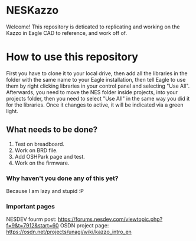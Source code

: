 # NESKazzo
Welcome! This repository is deticated to replicating and working on the Kazzo in Eagle CAD to reference, and work off of.
# How to use this repository
First you have to clone it to your local drive, then add all the libraries in the folder with the same name to your Eagle installation, then tell Eagle to use them by right clicking libraries in your control panel and selecting "Use All". Afterwards, you need to move the NES folder inside projects, into your projects folder, then you need to select "Use All" in the same way you did it for the libraries. Once it changes to active, it will be indicated via a green light.
## What needs to be done?
1. Test on breadboard.
2. Work on BRD file.
3. Add OSHPark page and test.
4. Work on the firmware.
### Why haven't you done any of this yet?
Because I am lazy and stupid :P
### Important pages
NESDEV fourm post: https://forums.nesdev.com/viewtopic.php?f=9&t=7912&start=60
OSDN project page: https://osdn.net/projects/unagi/wiki/kazzo_intro_en
